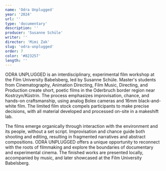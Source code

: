 ```yaml
---
name: 'Odra Unplugged'
year: '2024'
url: ''
type: 'documentary'
description: ''
producer: 'Susanne Schüle'
writer: ''
director: 'Mimi Zak'
slug: 'odra-unplugged'
order: 7
color: '#823257'
length: ''
---
```


<script>
  import ExternalLink from '$lib/components/Link/ExternalLink.svelte';
  import Link from '$lib/components/Link/Link.svelte';
</script>

ODRA UNPLUGGED is an interdisciplinary, experimental film workshop at the Film University Babelsberg, led by Susanne Schüle. Master's students from Cinematography, Animation Directing, Film Music, Directing, and Production create short, poetic films in the Oderbruch border region near Kostrzyn/Küstrin. The process emphasizes improvisation, chance, and hands-on craftsmanship, using analog Bolex cameras and 16mm black-and-white film. The limited film stock compels participants to make precise decisions, with all material developed and processed on-site in a makeshift lab.

The films emerge organically through interaction with the environment and its people, without a set script. Improvisation and chance guide both shooting and editing, resulting in fragmented narratives and abstract compositions. ODRA UNPLUGGED offers a unique opportunity to reconnect with the roots of filmmaking and explore the boundaries of documentary and experimental cinema. The finished works are presented locally, accompanied by music, and later showcased at the Film University Babelsberg.
